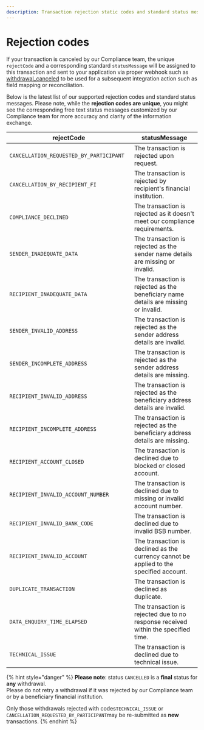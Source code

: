 ```yaml
---
description: Transaction rejection static codes and standard status messages
---
```


# Rejection codes

If your transaction is canceled by our Compliance team, the unique `rejectCode` and a corresponding standard `statusMessage` will be assigned to this transaction and sent to your application via proper webhook such as [withdrawal\_canceled](https://developer.flash-payments.com/webhooks#withdrawal\_cancelled) to be used for a subsequent integration action such as field mapping or reconciliation.&#x20;

Below is the latest list of our supported rejection codes and standard status messages. Please note, while the **rejection codes are unique**, you might see the corresponding free text status messages customized by our Compliance team for more accuracy and clarity of the information exchange.&#x20;

<table><thead><tr><th width="441">rejectCode</th><th width="648">statusMessage</th></tr></thead><tbody><tr><td><code>CANCELLATION_REQUESTED_BY_PARTICIPANT</code></td><td>The transaction is rejected upon request.</td></tr><tr><td><code>CANCELLATION_BY_RECIPIENT_FI</code></td><td>The transaction is rejected by recipient's financial institution.</td></tr><tr><td><code>COMPLIANCE_DECLINED</code></td><td>The transaction is rejected as it doesn't meet our compliance requirements.</td></tr><tr><td><code>SENDER_INADEQUATE_DATA</code></td><td>The transaction is rejected as the sender name details are missing or invalid.</td></tr><tr><td><code>RECIPIENT_INADEQUATE_DATA</code></td><td>The transaction is rejected as the beneficiary name details are missing or invalid.</td></tr><tr><td><code>SENDER_INVALID_ADDRESS</code></td><td>The transaction is rejected as the sender address details are invalid.</td></tr><tr><td><code>SENDER_INCOMPLETE_ADDRESS</code></td><td>The transaction is rejected as the sender address details are missing.</td></tr><tr><td><code>RECIPIENT_INVALID_ADDRESS</code></td><td>The transaction is rejected as the beneficiary address details are invalid.</td></tr><tr><td><code>RECIPIENT_INCOMPLETE_ADDRESS</code></td><td>The transaction is rejected as the beneficiary address details are missing.</td></tr><tr><td><code>RECIPIENT_ACCOUNT_CLOSED</code></td><td>The transaction is declined due to blocked or closed account.</td></tr><tr><td><code>RECIPIENT_INVALID_ACCOUNT_NUMBER</code></td><td>The transaction is declined due to missing or invalid account number.</td></tr><tr><td><code>RECIPIENT_INVALID_BANK_CODE</code></td><td>The transaction is declined due to invalid BSB number.</td></tr><tr><td><code>RECIPIENT_INVALID_ACCOUNT</code></td><td>The transaction is declined as the currency cannot be applied to the specified account.</td></tr><tr><td><code>DUPLICATE_TRANSACTION</code></td><td>The transaction is declined as duplicate.</td></tr><tr><td><code>DATA_ENQUIRY_TIME_ELAPSED</code></td><td>The transaction is rejected due to no response received within the specified time.</td></tr><tr><td><code>TECHNICAL_ISSUE</code></td><td>The transaction is declined due to technical issue.</td></tr></tbody></table>

{% hint style="danger" %}
**Please note**: status `CANCELLED` is a **final** status for **any** withdrawal. \
Please do not retry a withdrawal if it was rejected by our Compliance team or by a beneficiary financial institution.

Only those withdrawals rejected with codes`TECHNICAL_ISSUE` or `CANCELLATION_REQUESTED_BY_PARTICIPANT`may be re-submitted as **new** transactions.
{% endhint %}
